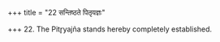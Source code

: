 +++
title = "22 सन्तिष्ठते पितृयज्ञः"

+++
22. The Pitr̥yajña stands hereby completely established.
